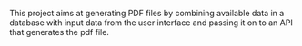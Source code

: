 This project aims at generating PDF files by combining available data in a database with input data from the user interface and passing it on to an API that generates the pdf file.